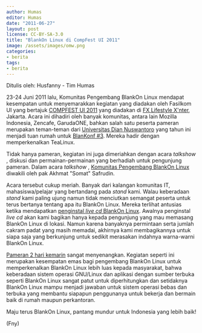 ```yaml
---
author: Humas
editor: Humas
date: "2011-06-27"
layout: post
license: CC-BY-SA-3.0
title: "BlankOn Linux di CompFest UI 2011"
image: /assets/images/omw.png
categories:
- berita
tags:
- berita
---
```


Ditulis oleh: Husfanny - Tim Humas

23-24 Juni 2011 lalu, Komunitas Pengembang BlankOn Linux mendapat kesempatan
untuk menyemarakkan kegiatan yang diadakan oleh Fasilkom UI yang bertajuk
[COMPFEST UI 2011](http://compfest2011.com/) yang diadakan di [FX Lifestyle
X'nter](http://www.fx-generation.com/), Jakarta. Acara ini dihadiri oleh
banyak komunitas, antara lain Mozilla Indonesia, Zencafe, GarudaONE, bahkan
salah satu peserta pameran merupakan teman-teman dari [Universitas Dian
Nuswantoro](http://www.dinus.ac.id/v2010/index.php) yang tahun ini menjadi
tuan rumah untuk [BlanKonf #3](http://konf2011.blankonlinux.or.id/beranda/).
Mereka hadir dengan memperkenalkan TeaLinux.

Tidak hanya pameran, kegiatan ini juga dimeriahkan dengan acara _talkshow_ ,
diskusi dan permainan-permainan yang berhadiah untuk pengunjung pameran. Dalam
acara _talkshow_ , [Komunitas Pengembang BlankOn
Linux](http://dev.blankonlinux.or.id/) diwakili oleh pak Akhmat "Somat"
Safrudin.

Acara tersebut cukup meriah. Banyak dari kalangan komunitas IT,
mahasiswa/pelajar yang bertandang pada _stand_ kami. Walau keberadaan _stand_
kami paling ujung namun tidak menciutkan semangat peserta untuk terus bertanya
tentang apa itu BlankOn Linux. Mereka terlihat antusias ketika mendapatkan
[penginstal _live cd_](../../../../unduh)[ BlankOn Linux](../../../../unduh).
Awalnya penginstal _live cd_ akan kami bagikan hanya kepada pengunjung yang
mau memasang BlankOn Linux di lokasi. Namun karena banyaknya permintaan serta
jumlah cakram padat yang masih memadai, akhirnya kami membagikannya untuk
siapa saja yang berkunjung untuk sedikit merasakan indahnya warna-warni
BlankOn Linux.

[ Pameran 2 hari kemarin](http://compfest2011.com/#?id=e) sangat menyenangkan.
Kegiatan seperti ini merupakan kesempatan emas bagi pengembang BlankOn Linux
untuk memperkenalkan BlankOn Linux lebih luas kepada masyarakat, bahwa
keberadaan sistem operasi GNU/Linux dan aplikasi dengan sumber terbuka seperti
BlankOn Linux sangat patut untuk diperhitungkan dan setidaknya BlankOn Linux
mampu menjadi jawaban untuk sistem operasi bebas dan terbuka yang membantu
siapapun penggunanya untuk bekerja dan bermain baik di rumah maupun
perkantoran.

Maju terus BlankOn Linux, pantang mundur untuk Indonesia yang lebih baik!

(Fny)


    